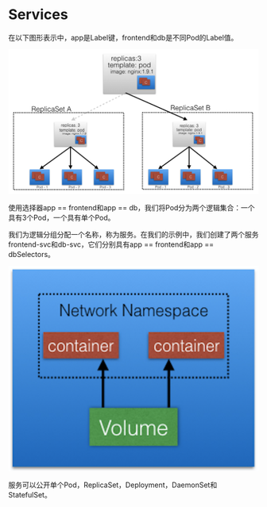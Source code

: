 # Services

在以下图形表示中，app是Label键，frontend和db是不同Pod的Label值。

![Grouping of Pods using Labels and Selectors](../../.gitbook/assets/image%20%2820%29.png)

使用选择器app == frontend和app == db，我们将Pod分为两个逻辑集合：一个具有3个Pod，一个具有单个Pod。

我们为逻辑分组分配一个名称，称为服务。在我们的示例中，我们创建了两个服务frontend-svc和db-svc，它们分别具有app == frontend和app == dbSelectors。

![Grouping of Pods using the Service object](../../.gitbook/assets/image%20%2833%29.png)

服务可以公开单个Pod，ReplicaSet，Deployment，DaemonSet和StatefulSet。


